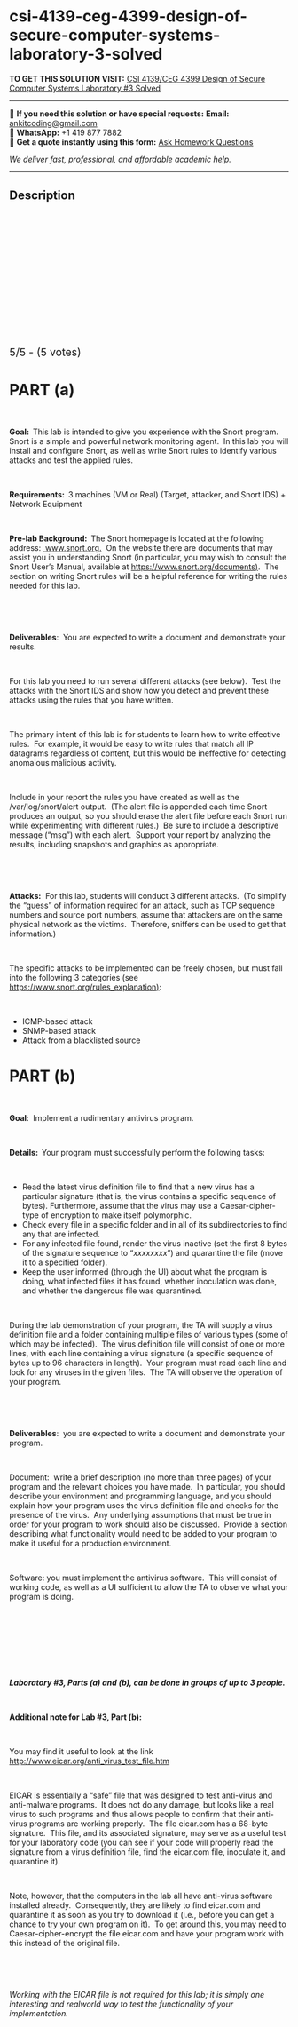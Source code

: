 # csi-4139-ceg-4399-design-of-secure-computer-systems-laboratory-3-solved
**TO GET THIS SOLUTION VISIT:** [CSI 4139/CEG 4399 Design of Secure Computer Systems Laboratory #3 Solved](https://www.ankitcodinghub.com/product/csi-4139-ceg-4399-design-of-secure-computer-systems-laboratory-3-solved/)


---

📩 **If you need this solution or have special requests:** **Email:** ankitcoding@gmail.com  
📱 **WhatsApp:** +1 419 877 7882  
📄 **Get a quote instantly using this form:** [Ask Homework Questions](https://www.ankitcodinghub.com/services/ask-homework-questions/)

*We deliver fast, professional, and affordable academic help.*

---

<h2>Description</h2>



<div class="kk-star-ratings kksr-auto kksr-align-center kksr-valign-top" data-payload="{&quot;align&quot;:&quot;center&quot;,&quot;id&quot;:&quot;55743&quot;,&quot;slug&quot;:&quot;default&quot;,&quot;valign&quot;:&quot;top&quot;,&quot;ignore&quot;:&quot;&quot;,&quot;reference&quot;:&quot;auto&quot;,&quot;class&quot;:&quot;&quot;,&quot;count&quot;:&quot;5&quot;,&quot;legendonly&quot;:&quot;&quot;,&quot;readonly&quot;:&quot;&quot;,&quot;score&quot;:&quot;5&quot;,&quot;starsonly&quot;:&quot;&quot;,&quot;best&quot;:&quot;5&quot;,&quot;gap&quot;:&quot;4&quot;,&quot;greet&quot;:&quot;Rate this product&quot;,&quot;legend&quot;:&quot;5\/5 - (5 votes)&quot;,&quot;size&quot;:&quot;24&quot;,&quot;title&quot;:&quot;CSI 4139\/CEG 4399  Design of Secure Computer Systems  Laboratory #3 Solved&quot;,&quot;width&quot;:&quot;138&quot;,&quot;_legend&quot;:&quot;{score}\/{best} - ({count} {votes})&quot;,&quot;font_factor&quot;:&quot;1.25&quot;}">

<div class="kksr-stars">

<div class="kksr-stars-inactive">
            <div class="kksr-star" data-star="1" style="padding-right: 4px">


<div class="kksr-icon" style="width: 24px; height: 24px;"></div>
        </div>
            <div class="kksr-star" data-star="2" style="padding-right: 4px">


<div class="kksr-icon" style="width: 24px; height: 24px;"></div>
        </div>
            <div class="kksr-star" data-star="3" style="padding-right: 4px">


<div class="kksr-icon" style="width: 24px; height: 24px;"></div>
        </div>
            <div class="kksr-star" data-star="4" style="padding-right: 4px">


<div class="kksr-icon" style="width: 24px; height: 24px;"></div>
        </div>
            <div class="kksr-star" data-star="5" style="padding-right: 4px">


<div class="kksr-icon" style="width: 24px; height: 24px;"></div>
        </div>
    </div>

<div class="kksr-stars-active" style="width: 138px;">
            <div class="kksr-star" style="padding-right: 4px">


<div class="kksr-icon" style="width: 24px; height: 24px;"></div>
        </div>
            <div class="kksr-star" style="padding-right: 4px">


<div class="kksr-icon" style="width: 24px; height: 24px;"></div>
        </div>
            <div class="kksr-star" style="padding-right: 4px">


<div class="kksr-icon" style="width: 24px; height: 24px;"></div>
        </div>
            <div class="kksr-star" style="padding-right: 4px">


<div class="kksr-icon" style="width: 24px; height: 24px;"></div>
        </div>
            <div class="kksr-star" style="padding-right: 4px">


<div class="kksr-icon" style="width: 24px; height: 24px;"></div>
        </div>
    </div>
</div>


<div class="kksr-legend" style="font-size: 19.2px;">
            5/5 - (5 votes)    </div>
    </div>
<h1>PART (a)</h1>
<strong>&nbsp;</strong>

<strong>Goal:&nbsp; </strong>This lab is intended to give you experience with the Snort program.&nbsp; Snort is a simple and powerful network monitoring agent.&nbsp; In this lab you will install and configure Snort, as well as write Snort rules to identify various attacks and test the applied rules.

<strong>&nbsp;</strong>

<strong>Requirements:&nbsp; </strong>3 machines (VM or Real) (Target, attacker, and Snort IDS) + Network Equipment

<strong>&nbsp;</strong>

<strong>Pre-lab Background:&nbsp; </strong>The Snort homepage is located at the following address: <a href="http://www.snort.org/">&nbsp;</a><a href="http://www.snort.org/">www.snort.org</a><a href="http://www.snort.org/">.</a>&nbsp; On the website there are documents that may assist you in understanding Snort (in particular, you may wish to consult the Snort User’s Manual, available at <a href="https://www.snort.org/documents">https://www.snort.org/documents</a><a href="https://www.snort.org/documents">)</a>.&nbsp; The section on writing Snort rules will be a helpful reference for writing the rules needed for this lab.

&nbsp;

&nbsp;

<strong>Deliverables</strong>:&nbsp; You are expected to write a document and demonstrate your results.

&nbsp;

For this lab you need to run several different attacks (see below).&nbsp; Test the attacks with the Snort IDS and show how you detect and prevent these attacks using the rules that you have written.

&nbsp;

The primary intent of this lab is for students to learn how to write effective rules.&nbsp; For example, it would be easy to write rules that match all IP datagrams regardless of content, but this would be ineffective for detecting anomalous malicious activity.

&nbsp;

Include in your report the rules you have created as well as the /var/log/snort/alert output.&nbsp; (The alert file is appended each time Snort produces an output, so you should erase the alert file before each Snort run while experimenting with different rules.)&nbsp; Be sure to include a descriptive message (“msg”) with each alert.&nbsp; Support your report by analyzing the results, including snapshots and graphics as appropriate.

&nbsp;

&nbsp;

<strong>Attacks:</strong>&nbsp; For this lab, students will conduct 3 different attacks.&nbsp; (To simplify the “guess” of information required for an attack, such as TCP sequence numbers and source port numbers, assume that attackers are on the same physical network as the victims.&nbsp; Therefore, sniffers can be used to get that information.)

&nbsp;

The specific attacks to be implemented can be freely chosen, but must fall into the following 3 categories (see <a href="https://www.snort.org/rules_explanation">https://www.snort.org/rules_explanation</a><a href="https://www.snort.org/rules_explanation">)</a>:

&nbsp;

<ul>
<li>ICMP-based attack</li>
<li>SNMP-based attack</li>
<li>Attack from a blacklisted source <em>&nbsp;&nbsp;&nbsp;&nbsp;&nbsp;&nbsp;&nbsp; </em></li>
</ul>
<h1>PART (b)</h1>
&nbsp;

<strong>Goal</strong>:&nbsp; Implement a rudimentary antivirus program.

&nbsp;

<strong>Details:&nbsp; </strong>Your program must successfully perform the following tasks:

<strong>&nbsp;</strong>

<ul>
<li>Read the latest virus definition file to find that a new virus has a particular signature (that is, the virus contains a specific sequence of bytes). Furthermore, assume that the virus may use a Caesar-cipher-type of encryption to make itself polymorphic.</li>
<li>Check every file in a specific folder and in all of its subdirectories to find any that are infected.</li>
<li>For any infected file found, render the virus inactive (set the first 8 bytes of the signature sequence to “<em>xxxxxxxx</em>”) and quarantine the file (move it to a specified folder).</li>
<li>Keep the user informed (through the UI) about what the program is doing, what infected files it has found, whether inoculation was done, and whether the dangerous file was quarantined.</li>
</ul>
<strong>&nbsp;</strong>

During the lab demonstration of your program, the TA will supply a virus definition file and a folder containing multiple files of various types (some of which may be infected).&nbsp; The virus definition file will consist of one or more lines, with each line containing a virus signature (a specific sequence of bytes up to 96 characters in length).&nbsp; Your program must read each line and look for any viruses in the given files.&nbsp; The TA will observe the operation of your program.

&nbsp;

&nbsp;

<strong>Deliverables</strong>:&nbsp; you are expected to write a document and demonstrate your program.

&nbsp;

Document:&nbsp; write a brief description (no more than three pages) of your program and the relevant choices you have made.&nbsp; In particular, you should describe your environment and programming language, and you should explain how your program uses the virus definition file and checks for the presence of the virus.&nbsp; Any underlying assumptions that must be true in order for your program to work should also be discussed.&nbsp; Provide a section describing what functionality would need to be added to your program to make it useful for a production environment.

&nbsp;

Software: you must implement the antivirus software.&nbsp; This will consist of working code, as well as a UI sufficient to allow the TA to observe what your program is doing.

<strong><em>&nbsp;</em></strong>

&nbsp;

&nbsp;

&nbsp;

<strong><em>Laboratory #3, Parts (a) and (b), can be done in groups of up to 3 people. </em></strong>

<strong>&nbsp;&nbsp;&nbsp;&nbsp;&nbsp;&nbsp;&nbsp;&nbsp;&nbsp;&nbsp;&nbsp; &nbsp;</strong>

<strong>Additional note for Lab #3, Part (b): </strong>

&nbsp;

You may find it useful to look at the link&nbsp; <a href="http://www.eicar.org/anti_virus_test_file.htm">http://www.eicar.org/anti_virus_test_file.htm</a>

&nbsp;

EICAR is essentially a “safe” file that was designed to test anti-virus and anti-malware programs.&nbsp; It does not do any damage, but looks like a real virus to such programs and thus allows people to confirm that their anti-virus programs are working properly.&nbsp; The file eicar.com has a 68-byte signature.&nbsp; This file, and its associated signature, may serve as a useful test for your laboratory code (you can see if your code will properly read the signature from a virus definition file, find the eicar.com file, inoculate it, and quarantine it).

&nbsp;

Note, however, that the computers in the lab all have anti-virus software installed already.&nbsp; Consequently, they are likely to find eicar.com and quarantine it as soon as you try to download it (i.e., before you can get a chance to try your own program on it).&nbsp; To get around this, you may need to Caesar-cipher-encrypt the file eicar.com and have your program work with this instead of the original file.

&nbsp;

&nbsp;

<em>Working with the EICAR file is not required for this lab; it is simply one interesting and realworld way to test the functionality of your implementation. </em>

&nbsp;
